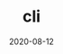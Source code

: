 ---
title: cli
date: 2020-08-12
description: Run yaml pipelines from the simple pypyr command line interface (CLI). Pipelines are in simple human-readable yaml for agentless automation.
lastmod: 2020-08-16
menu:
  docs:
    identifier: cli-overview
    name: overview
    parent: cli
    weight: -100
publishdate: 2020-08-13
seo_article_headline: Run yaml pipelines from the cli with pypyr.
seo_description: The pypyr cli is simple & intuitive, for easy task automation from the command line.
---